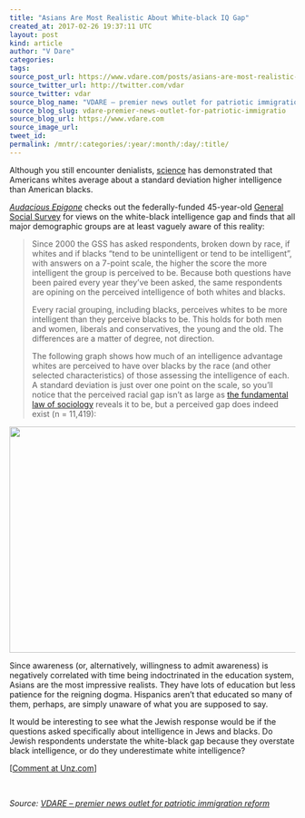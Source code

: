 ```yaml
---
title: "Asians Are Most Realistic About White-black IQ Gap"
created_at: 2017-02-26 19:37:11 UTC
layout: post
kind: article
author: "V Dare"
categories: 
tags: 
source_post_url: https://www.vdare.com/posts/asians-are-most-realistic-about-white-black-iq-gap
source_twitter_url: http://twitter.com/vdar
source_twitter: vdar
source_blog_name: "VDARE – premier news outlet for patriotic immigration reform"
source_blog_slug: vdare-premier-news-outlet-for-patriotic-immigratio
source_blog_url: https://www.vdare.com
source_image_url: 
tweet_id:
permalink: /mntr/:categories/:year/:month/:day/:title/
---
```

<div class="pf-content"><p>Although you still encounter denialists, <a href="http://www.vdare.com/articles/why-do-we-keep-writing-about-intelligence-an-iq-faq">science</a> has demonstrated that Americans whites average about a standard deviation higher intelligence than American blacks.</p>
<p><a href="http://anepigone.blogspot.com/2017/02/blacks-jews-and-liberals-think-whites.html"><em>Audacious Epigone</em></a> checks out the federally-funded 45-year-old <a href="http://gss.norc.org/About-The-GSS">General Social Survey</a> for views on the white-black intelligence gap and finds that all major demographic groups are at least vaguely aware of this reality:</p>
<blockquote><p>Since 2000 the GSS has asked respondents, broken down by race, if whites and if blacks “tend to be unintelligent or tend to be intelligent”, with answers on a 7-point scale, the higher the score the more intelligent the group is perceived to be. Because both questions have been paired every year they’ve been asked, the same respondents are opining on the perceived intelligence of both whites and blacks.</p>
<p>Every racial grouping, including blacks, perceives whites to be more intelligent than they perceive blacks to be. This holds for both men and women, liberals and conservatives, the young and the old. The differences are a matter of degree, not direction.</p>
<p>The following graph shows how much of an intelligence advantage whites are perceived to have over blacks by the race (and other selected characteristics) of those assessing the intelligence of each. A standard deviation is just over one point on the scale, so you&#8217;ll notice that the perceived racial gap isn&#8217;t as large as <a href="http://www.lagriffedulion.f2s.com/city.htm">the fundamental law of sociology</a> reveals it to be, but a perceived gap does indeed exist (n = 11,419):</p><!-- TAG START { player: "7518-804336-VDare - Outstream - Rev", owner: "ONE Video by AOL", for: "ONE Video by AOL" - BEINJS } --><div id="57966237cc52c74a5e1363c4" class="vdb_player vdb_57966237cc52c74a5e1363c456bcd17ce4b018167fea5539">    <script type="text/javascript" src="//delivery.vidible.tv/jsonp/pid=57966237cc52c74a5e1363c4/56bcd17ce4b018167fea5539_bein.js"></script></div><!-- TAG END { date: 07/25/16 } --></blockquote>
<p><img class="aligncenter size-full wp-image-108028" src="https://s3-us-west-2.amazonaws.com/vdare-live/wp-content/uploads/2017/02/26143247/whiteblackgap.png" alt="" width="640" height="399" srcset="https://s3-us-west-2.amazonaws.com/vdare-live/wp-content/uploads/2017/02/26143247/whiteblackgap.png 640w, https://s3-us-west-2.amazonaws.com/vdare-live/wp-content/uploads/2017/02/26143247/whiteblackgap-150x94.png 150w, https://s3-us-west-2.amazonaws.com/vdare-live/wp-content/uploads/2017/02/26143247/whiteblackgap-300x187.png 300w, https://s3-us-west-2.amazonaws.com/vdare-live/wp-content/uploads/2017/02/26143247/whiteblackgap-597x372.png 597w" sizes="(max-width: 640px) 100vw, 640px" /></p>
<p>Since awareness (or, alternatively, willingness to admit awareness) is negatively correlated with time being indoctrinated in the education system, Asians are the most impressive realists. They have lots of education but less patience for the reigning dogma. Hispanics aren’t that educated so many of them, perhaps, are simply unaware of what you are supposed to say.</p>
<p>It would be interesting to see what the Jewish response would be if the questions asked specifically about intelligence in Jews and blacks. Do Jewish respondents understate the white-black gap because they overstate black intelligence, or do they underestimate white intelligence?</p>
<p>[<a href="http://www.unz.com/isteve/asians-are-most-realistic-about-white-black-iq-gap/">Comment at Unz.com</a>]</p>
<p>&nbsp;</p>
</div><div class="">
    <i>Source: <a href="https://www.vdare.com">VDARE – premier news outlet for patriotic immigration reform</a></i>
</div>

